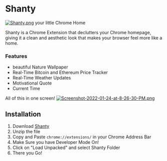 # Shanty 
[![Shanty.png](https://i.postimg.cc/VkPKsfGQ/Shanty.png)](https://postimg.cc/LnvtNpFN)
 your little Chrome Home

Shanty is a Chrome Extension that declutters your Chrome homepage, giving it a clean and aesthetic look that makes your browser feel more like a home.

### Features
* beautiful Nature Wallpaper
* Real-Time Bitcoin and Ethereum Price Tracker
* Real-Time Weather Updates
* Motivational Quote 
* Current Time

All of this in one screen!
[![Screenshot-2022-01-24-at-8-26-30-PM.png](https://i.postimg.cc/QxzrfTdg/Screenshot-2022-01-24-at-8-26-30-PM.png)](https://postimg.cc/Xp9hJXFX)

## Installation

1. Download [Shanty](https://codeload.github.com/Ansub/shanty/zip/refs/heads/master)
2. Unzip the file
3. Copy and Paste `chrome://extensions/` in your Chrome Address Bar
4. Make Sure you have Developer Mode On!
5.  Click on "Load Unpacked" and select Shanty Folder
6. There you Go! 
